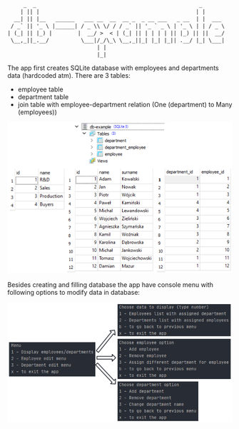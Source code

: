 	     _  _                                                   _       
	    | || |                                                 | |      
	  __| || |__   ______   ___ __  __  __ _  _ __ ___   _ __  | |  ___ 
	 / _` || '_ \ |______| / _ \\ \/ / / _` || '_ ` _ \ | '_ \ | | / _ \
	| (_| || |_) |        |  __/ >  < | (_| || | | | | || |_) || ||  __/
	 \__,_||_.__/          \___|/_/\_\ \__,_||_| |_| |_|| .__/ |_| \___|
							    | |             
							    |_|             
					    
The app first creates SQLite database with employees and departments data (hardcoded atm). There are 3 tables:
- employee table
- department table
- join table with employee-department relation (One (department) to Many (employees))

![DB](https://github.com/kubajabko/db-example/blob/master/img/db_tables.png)

Besides creating and filling database the app have console menu with following options to modify data in database:

![Menu](https://github.com/kubajabko/db-example/blob/master/img/menu.png)

